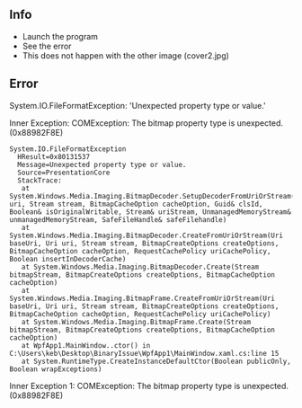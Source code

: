 ## Info

* Launch the program
* See the error
* This does not happen with the other image (cover2.jpg)

## Error

System.IO.FileFormatException: 'Unexpected property type or value.'

Inner Exception:
COMException: The bitmap property type is unexpected. (0x88982F8E)

```
System.IO.FileFormatException
  HResult=0x80131537
  Message=Unexpected property type or value.
  Source=PresentationCore
  StackTrace:
   at System.Windows.Media.Imaging.BitmapDecoder.SetupDecoderFromUriOrStream(Uri uri, Stream stream, BitmapCacheOption cacheOption, Guid& clsId, Boolean& isOriginalWritable, Stream& uriStream, UnmanagedMemoryStream& unmanagedMemoryStream, SafeFileHandle& safeFilehandle)
   at System.Windows.Media.Imaging.BitmapDecoder.CreateFromUriOrStream(Uri baseUri, Uri uri, Stream stream, BitmapCreateOptions createOptions, BitmapCacheOption cacheOption, RequestCachePolicy uriCachePolicy, Boolean insertInDecoderCache)
   at System.Windows.Media.Imaging.BitmapDecoder.Create(Stream bitmapStream, BitmapCreateOptions createOptions, BitmapCacheOption cacheOption)
   at System.Windows.Media.Imaging.BitmapFrame.CreateFromUriOrStream(Uri baseUri, Uri uri, Stream stream, BitmapCreateOptions createOptions, BitmapCacheOption cacheOption, RequestCachePolicy uriCachePolicy)
   at System.Windows.Media.Imaging.BitmapFrame.Create(Stream bitmapStream, BitmapCreateOptions createOptions, BitmapCacheOption cacheOption)
   at WpfApp1.MainWindow..ctor() in C:\Users\keb\Desktop\BinaryIssue\WpfApp1\MainWindow.xaml.cs:line 15
   at System.RuntimeType.CreateInstanceDefaultCtor(Boolean publicOnly, Boolean wrapExceptions)
```

Inner Exception 1:
COMException: The bitmap property type is unexpected. (0x88982F8E)